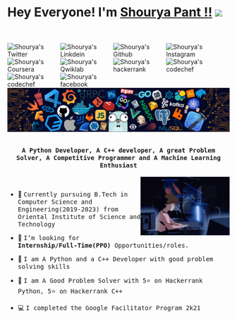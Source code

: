 # Hey Everyone! I'm [Shourya Pant !!](https://github.com/ShouryaPant) <img src="https://github.com/himanshusharma89/himanshusharma89/blob/master/Hi.gif" width="25px">

<br><br>
<a href="https://twitter.com/ShouryaPant">
  <img align="left" alt="Shourya's Twitter" width="120px" src="https://img.shields.io/badge/Twitter-1DA1F2?style=for-the-badge&logo=Twitter&logoColor=white" />
</a>
<a href="https://www.linkedin.com/in/shouryapant/">
  <img align="left" alt="Shourya's Linkdein" width="120px" src="https://img.shields.io/badge/Linkedin-0A66C2?style=for-the-badge&logo=Linkedin&logoColor=white" />
</a>
<a href="https://github.com/ShouryaPant">
  <img align="left" alt="Shourya's Github" width="120px" src="https://img.shields.io/badge/Github-181717?style=for-the-badge&logo=Github&logoColor=white" />
</a>
<a href="https://www.instagram.com/shouryapant/?hl=en">
  <img align="left" alt="Shourya's Instagram" width="120px" src="https://img.shields.io/badge/Instagram-E4405F?style=for-the-badge&logo=instagram&logoColor=white" />
</a>
<a href="https://www.coursera.org/user/18121547ce0d3f872fdbf359f5c31c1f">
  <img align="left" alt="Shourya's Coursera" width="120px" src="https://img.shields.io/badge/Coursera-0056D2?style=for-the-badge&logo=Coursera&logoColor=white" />
</a>
<a href="https://www.qwiklabs.com/public_profiles/ee26a2cf-790b-46cb-8e43-0a4f2cc54d31">
  <img align="left" alt="Shourya's Qwiklab" width="120px" src="https://img.shields.io/badge/Qwiklabs-F5CD0E?style=for-the-badge&logo=Qwiklabs&logoColor=black" />
</a>
<br><br>
<a href="https://www.hackerrank.com/ShouryaPant">
  <img align="left" alt="Shourya's hackerrank" width="120px" src="https://img.shields.io/badge/HackerRank-2EC866?style=for-the-badge&logo=HackerRank&logoColor=black" />
</a>
<a href="https://www.codechef.com/users/shouryapant">
  <img align="left" alt="Shourya's codechef" width="120px" src="https://img.shields.io/badge/Codechef-5B4638?style=for-the-badge&logo=CodeChef&logoColor=white" />
</a>
<a href="mailto:shouryapant2@gmail.com">
  <img align="left" alt="Shourya's codechef" width="120px" src="https://img.shields.io/badge/Gmail-EA4335?style=for-the-badge&logo=Gmail&logoColor=white" />
</a>
<a href="https://m.facebook.com/shourya.pant">
  <img align="left" alt="Shourya's facebook" width="120px" src="https://img.shields.io/badge/Facebook-1877F2?style=for-the-badge&logo=facebook&logoColor=white" />
</a>

<br><br>
![](https://github.com/ShouryaPant/ShouryaPant/blob/main/header_.png)

## <p align="center"><h4 align="center"><samp> A Python Developer, A C++ developer, A great Problem Solver, A Competitive Programmer  and A Machine Learning Enthusiast</samp></h4></p>
<div>
<img align="right" src="https://github.com/ShouryaPant/ShouryaPant/blob/main/programming.gif" width="40%"/>
  <br>  
  
- 👷 <samp> Currently pursuing B.Tech in Computer Science and Engineering(2019-2023) from Oriental Institute of Science and Technology
  
- 💼 <samp>I’m looking for **Internship/Full-Time(PPO)** Opportunities/roles.
  
- 💬 <samp>I am A Python and a C++ Developer with good problem solving skills
  
- 🤔 <samp>I am A Good Problem Solver with 5⭐ on Hackerrank Python, 5⭐ on Hackerrank C++
  
- 💻 <samp> I completed the Google Facilitator Program 2k21
  
</div>
